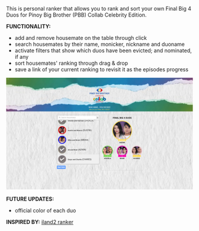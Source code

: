 This is personal ranker that allows you to rank and sort your own Final Big 4 Duos for Pinoy Big Brother (PBB) Collab Celebrity Edition. 

<b>FUNCTIONALITY:</b>
* add and remove housemate on the table through click
* search housemates by their name, monicker, nickname and duoname
* activate filters that show which duos have been evicted; and nominated, if any
* sort housemates' ranking through drag & drop
* save a link of your current ranking to revisit it as the episodes progress

![Screenshot](screenshot.jpg)

<b>FUTURE UPDATES:</b>
* official color of each duo




<b>INSPIRED BY:</b>
[iland2 ranker](https://github.com/il2ranker/il2ranker.github.io)
